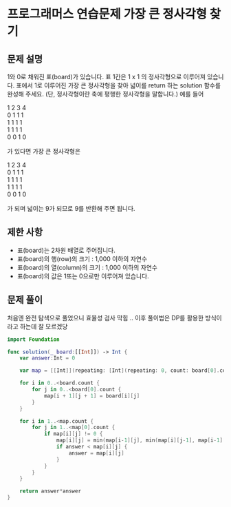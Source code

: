 # 프로그래머스 연습문제 가장 큰 정사각형 찾기

## 문제 설명

1와 0로 채워진 표(board)가 있습니다. 표 1칸은 1 x 1 의 정사각형으로 이루어져 있습니다. 표에서 1로 이루어진 가장 큰 정사각형을 찾아 넓이를 return 하는 solution 함수를 완성해 주세요. (단, 정사각형이란 축에 평행한 정사각형을 말합니다.)
예를 들어

1 2 3 4  
0 1 1 1  
1 1 1 1  
1 1 1 1  
0 0 1 0

가 있다면 가장 큰 정사각형은

1 2 3 4  
0 1 1 1  
1 1 1 1  
1 1 1 1  
0 0 1 0

가 되며 넓이는 9가 되므로 9를 반환해 주면 됩니다.

## 제한 사항

- 표(board)는 2차원 배열로 주어집니다.
- 표(board)의 행(row)의 크기 : 1,000 이하의 자연수
- 표(board)의 열(column)의 크기 : 1,000 이하의 자연수
- 표(board)의 값은 1또는 0으로만 이루어져 있습니다.

## 문제 풀이

처음엔 완전 탐색으로 풀었으니 효율성 검사 막힘 .. 이후 풀이법은 DP를 활용한 방식이라고 하는데 잘 모르겠당

```swift
import Foundation

func solution(_ board:[[Int]]) -> Int {
    var answer:Int = 0

    var map = [[Int]](repeating: [Int](repeating: 0, count: board[0].count + 1), count: board.count + 1)

    for i in 0..<board.count {
        for j in 0..<board[0].count {
            map[i + 1][j + 1] = board[i][j]
        }
    }

    for i in 1..<map.count {
        for j in 1..<map[0].count {
            if map[i][j] != 0 {
                map[i][j] = min(map[i-1][j], min(map[i][j-1], map[i-1][j-1])) + 1
                if answer < map[i][j] {
                    answer = map[i][j]
                }
            }
        }
    }

    return answer*answer
}
```
